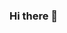 ### Hi there 👋

<!--
**lenoren/lenoren** is a ✨ _special_ ✨ repository because its `README.md` (this file) appears on your GitHub profile.

Here are some ideas to get you started:

- 🔭 I’m currently working on my website...
- 🌱 I’m currently learning html...
- 👯 I’m looking to collaborate on ...
- 🤔 I’m looking for help with php...
- 💬 Ask me about music...
- 📫 How to reach me: email...
- 😄 Pronouns: ...
- ⚡ Fun fact: ...
-->
